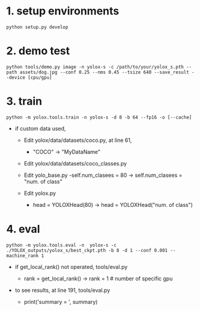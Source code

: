 # 1. setup environments
    python setup.py develop

# 2. demo test
    python tools/demo.py image -n yolox-s -c /path/to/your/yolox_s.pth --path assets/dog.jpg --conf 0.25 --nms 0.45 --tsize 640 --save_result --device [cpu/gpu]

# 3. train
    python -m yolox.tools.train -n yolox-s -d 8 -b 64 --fp16 -o [--cache]

- if custom data used, 
    - Edit yolox/data/datasets/coco.py, at line 61,
        - "COCO" -> "MyDataName"

    - Edit yolox/data/datasets/coco_classes.py

    - Edit yolo_base.py
        -self.num_clasees = 80 -> self.num_clasees = "num. of class"

    - Edit yolox.py
        - head = YOLOXHead(80) -> head = YOLOXHead("num. of class")


# 4. eval
    python -m yolox.tools.eval -n  yolox-s -c ./YOLOX_outputs/yolox_s/best_ckpt.pth -b 8 -d 1 --conf 0.001 --machine_rank 1


- if get_local_rank() not operated, tools/eval.py 
    - rank = get_local_rank() -> rank = 1 # number of specific gpu

- to see results, at line 191, tools/eval.py 
    - print('summary = ', summary) 
